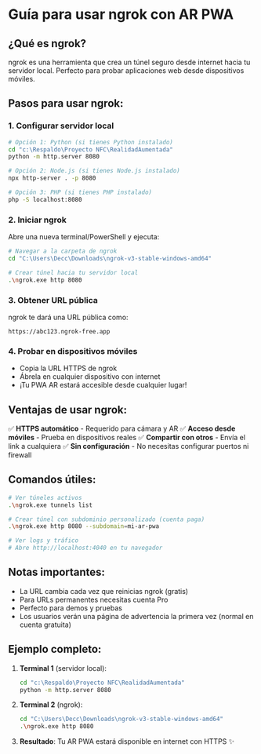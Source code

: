 # Guía para usar ngrok con AR PWA

## ¿Qué es ngrok?
ngrok es una herramienta que crea un túnel seguro desde internet hacia tu servidor local. Perfecto para probar aplicaciones web desde dispositivos móviles.

## Pasos para usar ngrok:

### 1. Configurar servidor local
```bash
# Opción 1: Python (si tienes Python instalado)
cd "c:\Respaldo\Proyecto NFC\RealidadAumentada"
python -m http.server 8080

# Opción 2: Node.js (si tienes Node.js instalado)
npx http-server . -p 8080

# Opción 3: PHP (si tienes PHP instalado)
php -S localhost:8080
```

### 2. Iniciar ngrok
Abre una nueva terminal/PowerShell y ejecuta:
```bash
# Navegar a la carpeta de ngrok
cd "C:\Users\Decc\Downloads\ngrok-v3-stable-windows-amd64"

# Crear túnel hacia tu servidor local
.\ngrok.exe http 8080
```

### 3. Obtener URL pública
ngrok te dará una URL pública como:
```
https://abc123.ngrok-free.app
```

### 4. Probar en dispositivos móviles
- Copia la URL HTTPS de ngrok
- Ábrela en cualquier dispositivo con internet
- ¡Tu PWA AR estará accesible desde cualquier lugar!

## Ventajas de usar ngrok:

✅ **HTTPS automático** - Requerido para cámara y AR
✅ **Acceso desde móviles** - Prueba en dispositivos reales
✅ **Compartir con otros** - Envía el link a cualquiera
✅ **Sin configuración** - No necesitas configurar puertos ni firewall

## Comandos útiles:

```bash
# Ver túneles activos
.\ngrok.exe tunnels list

# Crear túnel con subdominio personalizado (cuenta paga)
.\ngrok.exe http 8080 --subdomain=mi-ar-pwa

# Ver logs y tráfico
# Abre http://localhost:4040 en tu navegador
```

## Notas importantes:

- La URL cambia cada vez que reinicias ngrok (gratis)
- Para URLs permanentes necesitas cuenta Pro
- Perfecto para demos y pruebas
- Los usuarios verán una página de advertencia la primera vez (normal en cuenta gratuita)

## Ejemplo completo:

1. **Terminal 1** (servidor local):
   ```bash
   cd "c:\Respaldo\Proyecto NFC\RealidadAumentada"
   python -m http.server 8080
   ```

2. **Terminal 2** (ngrok):
   ```bash
   cd "C:\Users\Decc\Downloads\ngrok-v3-stable-windows-amd64"
   .\ngrok.exe http 8080
   ```

3. **Resultado**: Tu AR PWA estará disponible en internet con HTTPS ✨
